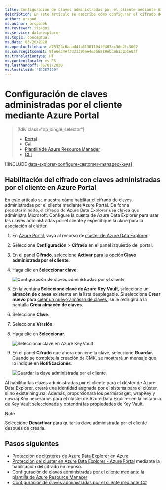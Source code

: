 ```yaml
---
title: Configuración de claves administradas por el cliente mediante Azure Portal
description: En este artículo se describe cómo configurar el cifrado de claves administradas por el cliente en sus datos en Azure Data Explorer.
author: orspod
ms.author: orspodek
ms.reviewer: itsagui
ms.service: data-explorer
ms.topic: conceptual
ms.date: 03/26/2020
ms.openlocfilehash: a75329c6aaad4fa31301104f9407ac36d25c3002
ms.sourcegitcommit: 9fe6e34ef3321390ee4e366819ebc9b132b3e03f
ms.translationtype: HT
ms.contentlocale: es-ES
ms.lasthandoff: 06/01/2020
ms.locfileid: "84257899"
---
```

# <a name="configure-customer-managed-keys-using-the-azure-portal"></a>Configuración de claves administradas por el cliente mediante Azure Portal

> [!div class="op_single_selector"]
> * [Portal](customer-managed-keys-portal.md)
> * [C#](customer-managed-keys-csharp.md)
> * [Plantilla de Azure Resource Manager](customer-managed-keys-resource-manager.md)
> * [CLI](customer-managed-keys-cli.md)

[!INCLUDE [data-explorer-configure-customer-managed-keys](includes/data-explorer-configure-customer-managed-keys.md)]

## <a name="enable-encryption-with-customer-managed-keys-in-the-azure-portal"></a>Habilitación del cifrado con claves administradas por el cliente en Azure Portal

En este artículo se muestra cómo habilitar el cifrado de claves administradas por el cliente mediante Azure Portal. De forma predeterminada, el cifrado de Azure Data Explorer usa claves que administra Microsoft. Configure la cuenta de Azure Data Explorer para usar las claves administradas por el cliente y especifique la clave para la asociación al clúster.

1. En [Azure Portal](https://portal.azure.com/), vaya al recurso de [clúster de Azure Data Explorer](create-cluster-database-portal.md#create-a-cluster). 
1. Seleccione **Configuración** > **Cifrado** en el panel izquierdo del portal.
1. En el panel **Cifrado**, seleccione **Activar** para la opción **Clave administrada por el cliente**.
1. Haga clic en **Seleccionar clave**.

    ![Configuración de claves administradas por el cliente](media/customer-managed-keys-portal/cmk-encryption-setting.png)

1. En la ventana **Seleccione clave de Azure Key Vault**, seleccione un **almacén de claves** existente en la lista desplegable. Si selecciona **Crear nuevo** para [crear un nuevo almacén de claves](/azure/key-vault/quick-create-portal#create-a-vault), se le redirigirá a la pantalla **Crear almacén de claves**.

1. Seleccione **Clave**.
1. Seleccione **Versión**.
1. Haga clic en **Seleccionar**.

    ![Seleccionar clave en Azure Key Vault](media/customer-managed-keys-portal/cmk-key-vault.png)

1. En el panel **Cifrado** que ahora contiene la clave, seleccione **Guardar**. Cuando se complete la creación de CMK, se mostrará un mensaje que lo indique en **Notificaciones**.

    ![Guardar la clave administrada por el cliente](media/customer-managed-keys-portal/cmk-encryption-setting.png)

Al habilitar las claves administradas por el cliente para el clúster de Azure Data Explorer, creará una identidad asignada por el sistema para el clúster, si no existe ninguna. Además, proporcionará los permisos get, wrapKey y unwrapKey necesarios para el clúster de Azure Data Explorer en la instancia de Key Vault seleccionada y obtendrá las propiedades de Key Vault. 

> [!NOTE]
> Seleccione **Desactivar** para quitar la clave administrada por el cliente después de crearla.

## <a name="next-steps"></a>Pasos siguientes

* [Protección de clústeres de Azure Data Explorer en Azure](security.md)
* [Protección del clúster en Azure Data Explorer - Azure Portal](manage-cluster-security.md) mediante la habilitación del cifrado en reposo.
* [Configuración de claves administradas por el cliente mediante la plantilla de Azure Resource Manager](customer-managed-keys-resource-manager.md)
* [Configuración de claves administradas por el cliente mediante C#](customer-managed-keys-csharp.md)




